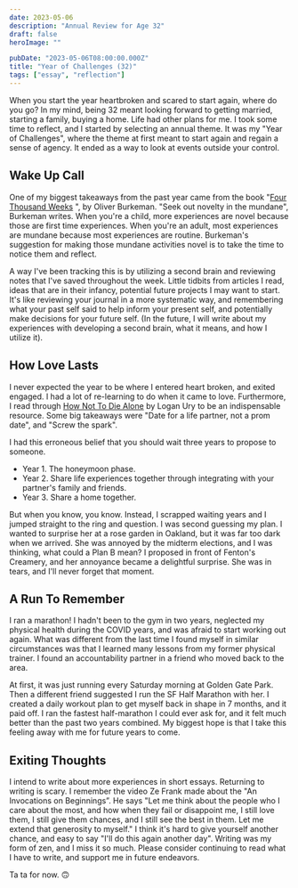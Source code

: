 ```yaml
---
date: 2023-05-06
description: "Annual Review for Age 32"
draft: false
heroImage: ""

pubDate: "2023-05-06T08:00:00.000Z"
title: "Year of Challenges (32)"
tags: ["essay", "reflection"]
---
```


When you start the year heartbroken and scared to start again, where do you go? In my mind, being 32 meant looking forward to getting married, starting a family, buying a home. Life had other plans for me. I took some time to reflect, and I started by selecting an annual theme. It was my "Year of Challenges", where the theme at first meant to start again and regain a sense of agency. It ended as a way to look at events outside your control.

## Wake Up Call

One of my biggest takeaways from the past year came from the book "[Four Thousand Weeks](https://amzn.to/3LjTEs9) ", by Oliver Burkeman. "Seek out novelty in the mundane", Burkeman writes. When you're a child, more experiences are novel because those are first time experiences. When you're an adult, most experiences are mundane because most experiences are routine. Burkeman's suggestion for making those mundane activities novel is to take the time to notice them and reflect.

A way I've been tracking this is by utilizing a second brain and reviewing notes that I've saved throughout the week. Little tidbits from articles I read, ideas that are in their infancy, potential future projects I may want to start. It's like reviewing your journal in a more systematic way, and remembering what your past self said to help inform your present self, and potentially make decisions for your future self. (In the future, I will write about my experiences with developing a second brain, what it means, and how I utilize it).

## How Love Lasts

I never expected the year to be where I entered heart broken, and exited engaged. I had a lot of re-learning to do when it came to love. Furthermore, I read through [How Not To Die Alone](https://amzn.to/3HLr6a2) by Logan Ury to be an indispensable resource. Some big takeaways were "Date for a life partner, not a prom date", and "Screw the spark".

I had this erroneous belief that you should wait three years to propose to someone.

- Year 1. The honeymoon phase.
- Year 2. Share life experiences together through integrating with your partner's family and friends.
- Year 3. Share a home together.

But when you know, you know. Instead, I scrapped waiting years and I jumped straight to the ring and question. I was second guessing my plan. I wanted to surprise her at a rose garden in Oakland, but it was far too dark when we arrived. She was annoyed by the midterm elections, and I was thinking, what could a Plan B mean? I proposed in front of Fenton's Creamery, and her annoyance became a delightful surprise. She was in tears, and I'll never forget that moment.

## A Run To Remember

I ran a marathon! I hadn't been to the gym in two years, neglected my physical health during the COVID years, and was afraid to start working out again. What was different from the last time I found myself in similar circumstances was that I learned many lessons from my former physical trainer. I found an accountability partner in a friend who moved back to the area.

At first, it was just running every Saturday morning at Golden Gate Park. Then a different friend suggested I run the SF Half Marathon with her. I created a daily workout plan to get myself back in shape in 7 months, and it paid off. I ran the fastest half-marathon I could ever ask for, and it felt much better than the past two years combined. My biggest hope is that I take this feeling away with me for future years to come.

## Exiting Thoughts

I intend to write about more experiences in short essays. Returning to writing is scary. I remember the video Ze Frank made about the "An Invocations on Beginnings”. He says "Let me think about the people who I care about the most, and how when they fail or disappoint me, I still love them, I still give them chances, and I still see the best in them. Let me extend that generosity to myself." I think it's hard to give yourself another chance, and easy to say "I'll do this again another day". Writing was my form of zen, and I miss it so much. Please consider continuing to read what I have to write, and support me in future endeavors.

Ta ta for now. 🙃
